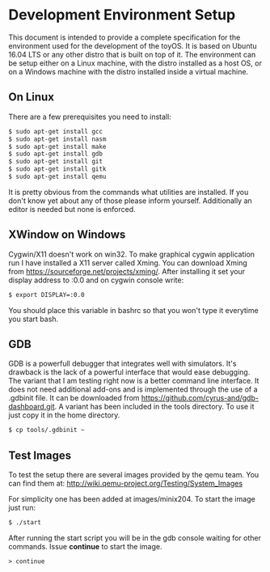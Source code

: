 # Development Environment Setup

This document is intended to provide a complete specification for the environment used for the development of the toyOS. It is based on Ubuntu 16.04 LTS or any other distro that is built on top of it. The environment can be setup either on a Linux machine, with the distro installed as a host OS, or on a Windows machine with the distro installed inside a virtual machine.

## On Linux
There are a few prerequisites you need to install:

```bash
$ sudo apt-get install gcc
$ sudo apt-get install nasm
$ sudo apt-get install make
$ sudo apt-get install gdb
$ sudo apt-get install git
$ sudo apt-get install gitk
$ sudo apt-get install qemu
```
It is pretty obvious from the commands what utilities are installed. If you don't know yet about any of those please inform yourself. Additionally an editor is needed but none is enforced.
 

## XWindow on Windows
Cygwin/X11 doesn't work on win32. To make graphical cygwin application run I have installed a X11 server called Xming. You can download Xming from https://sourceforge.net/projects/xming/. After installing it set your display address to :0.0 and on cygwin console write:

```bash
$ export DISPLAY=:0.0
```

You should place this variable in bashrc so that you won't type it everytime you start bash.

## GDB
GDB is a powerfull debugger that integrates well with simulators. It's drawback is the lack of a powerful interface that would ease debugging. The variant that I am testing right now is a better command line interface. It does not need additional add-ons and is implemented through the use of a .gdbinit file. It can be downloaded from https://github.com/cyrus-and/gdb-dashboard.git. A variant has been included in the tools directory. To use it just copy it in the home directory.

```bash
$ cp tools/.gdbinit ~
```

## Test Images
To test the setup there are several images provided by the qemu team. You can find them at:
http://wiki.qemu-project.org/Testing/System_Images

For simplicity one has been added at images/minix204. To start the image just run:

```bash
$ ./start
```

After running the start script you will be in the gdb console waiting for other commands. Issue __continue__ to start the image.

```gdb
> continue
```

